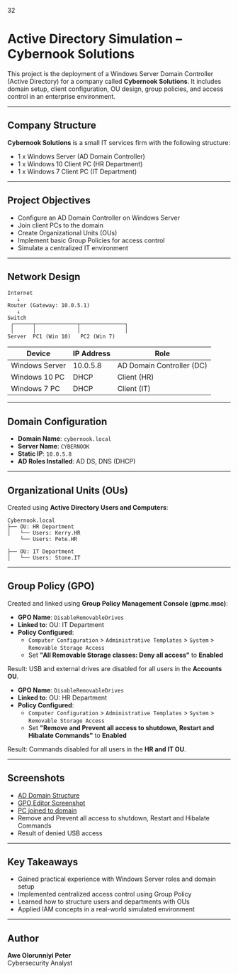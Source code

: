 32﻿
# Active Directory Simulation – Cybernook Solutions

This project is the deployment of a Windows Server Domain Controller (Active Directory) for a company called **Cybernook Solutions**. It includes domain setup, client configuration, OU design, group policies, and access control in an enterprise environment.

---

## Company Structure

**Cybernook Solutions** is a small IT services firm with the following structure:

- 1 x Windows Server (AD Domain Controller)
- 1 x Windows 10 Client PC (HR Department)
- 1 x Windows 7 Client PC (IT Department)

---

## Project Objectives

- Configure an AD Domain Controller on Windows Server
- Join client PCs to the domain
- Create Organizational Units (OUs)
- Implement basic Group Policies for access control
- Simulate a centralized IT environment

---

## Network Design

```
Internet
   ↓
Router (Gateway: 10.0.5.1)
   ↓
Switch
 ┌──────┬─────────────┬──────────────┐
 │      │             │              │
Server  PC1 (Win 10)   PC2 (Win 7)
```

| Device        | IP Address      | Role                       |
|---------------|----------------|-----------------------------|
| Windows Server| 10.0.5.8       | AD Domain Controller (DC)   |
| Windows 10 PC | DHCP           | Client (HR)                 |
| Windows 7 PC  | DHCP           | Client (IT)                 |

---

## Domain Configuration

- **Domain Name**: `cybernook.local`
- **Server Name**: `CYBERNOOK`
- **Static IP**: `10.0.5.8`
- **AD Roles Installed**: AD DS, DNS (DHCP)

---

## Organizational Units (OUs)

Created using **Active Directory Users and Computers**:

```
Cybernook.local
├── OU: HR Department
│   └── Users: Kerry.HR
    └── Users: Pete.HR

├── OU: IT Department
│   └── Users: Stone.IT
```

---

## Group Policy (GPO)

Created and linked using **Group Policy Management Console (gpmc.msc)**:

- **GPO Name**: `DisableRemovableDrives`
- **Linked to**: OU: IT Department
- **Policy Configured**:
  - `Computer Configuration` > `Administrative Templates` > `System` > `Removable Storage Access`
  - Set **"All Removable Storage classes: Deny all access"** to **Enabled**

Result: USB and external drives are disabled for all users in the **Accounts OU**.

- **GPO Name**: `DisableRemovableDrives`
- **Linked to**: OU: HR Department
- **Policy Configured**:
  - `Computer Configuration` > `Administrative Templates` > `System` > `Removable Storage Access`
  - Set **"Remove and Prevent all access to shutdown, Restart and Hibalate Commands"** to **Enabled**

Result: Commands disabled for all users in the **HR and IT OU**.


---

## Screenshots

- [AD Domain Structure](https://github.com/AwePeter/Active-Directory-Simulation-Cybernook-Solutions/blob/main/AD_Domain_Structure.png)
- [GPO Editor Screenshot](https://github.com/AwePeter/Active-Directory-Simulation-Cybernook-Solutions/blob/main/GPO_Editor%20_Screenshot.png)
- [PC joined to domain](https://github.com/AwePeter/Active-Directory-Simulation-Cybernook-Solutions/blob/main/Windows_10_PC_joined%20to_Domain_1.png)
- Remove and Prevent all access to shutdown, Restart and Hibalate Commands
- Result of denied USB access

---

## Key Takeaways

- Gained practical experience with Windows Server roles and domain setup
- Implemented centralized access control using Group Policy
- Learned how to structure users and departments with OUs
- Applied IAM concepts in a real-world simulated environment

---

## Author

**Awe Olorunniyi Peter**  
Cybersecurity Analyst  

